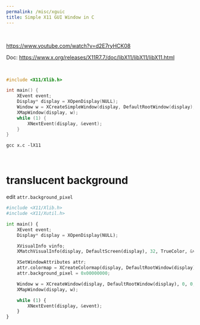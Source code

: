 ```yaml
---
permalink: /misc/xguic
title: Simple X11 GUI Window in C
---
```


<br>


<https://www.youtube.com/watch?v=d2E7ryHCK08>

Doc: <https://www.x.org/releases/X11R7.7/doc/libX11/libX11/libX11.html>

<br>

```c
#include <X11/Xlib.h>

int main() {
    XEvent event;
    Display* display = XOpenDisplay(NULL);
    Window w = XCreateSimpleWindow(display, DefaultRootWindow(display), 50, 50, 250, 250, 1, BlackPixel(display, 0), WhitePixel(display, 0));
    XMapWindow(display, w);
    while (1) {
        XNextEvent(display, &event);
    }
}
```

```
gcc x.c -lX11
```



<br>

# translucent background

edit `attr.background_pixel`

```python
#include <X11/Xlib.h>
#include <X11/Xutil.h>

int main() {
    XEvent event;
    Display* display = XOpenDisplay(NULL);

    XVisualInfo vinfo;
    XMatchVisualInfo(display, DefaultScreen(display), 32, TrueColor, &vinfo);

    XSetWindowAttributes attr;
    attr.colormap = XCreateColormap(display, DefaultRootWindow(display), vinfo.visual, AllocNone);
    attr.background_pixel = 0x00000000;

    Window w = XCreateWindow(display, DefaultRootWindow(display), 0, 0, 300, 200, 0, vinfo.depth, InputOutput, vinfo.visual, CWColormap | CWBorderPixel | CWBackPixel, &attr);
    XMapWindow(display, w);

    while (1) {
        XNextEvent(display, &event);
    }
}
```

